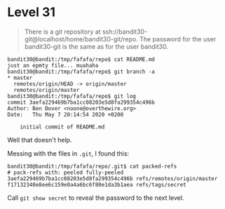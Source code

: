 # Level 31

> There is a git repository at ssh://bandit30-git@localhost/home/bandit30-git/repo. The password for the user bandit30-git is the same as for the user bandit30.

```
bandit30@bandit:/tmp/fafafa/repo$ cat README.md 
just an epmty file... muahaha
bandit30@bandit:/tmp/fafafa/repo$ git branch -a
* master
  remotes/origin/HEAD -> origin/master
  remotes/origin/master
bandit30@bandit:/tmp/fafafa/repo$ git log
commit 3aefa229469b7ba1cc08203e5d8fa299354c496b
Author: Ben Dover <noone@overthewire.org>
Date:   Thu May 7 20:14:54 2020 +0200

    initial commit of README.md
```

Well that doesn't help. 

Messing with the files in `.git`, I found this:
```
bandit30@bandit:/tmp/fafafa/repo/.git$ cat packed-refs
# pack-refs with: peeled fully-peeled 
3aefa229469b7ba1cc08203e5d8fa299354c496b refs/remotes/origin/master
f17132340e8ee6c159e0a4a6bc6f80e1da3b1aea refs/tags/secret
```

Call `git show secret` to reveal the password to the next level.
